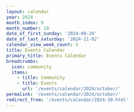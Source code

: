 ```yaml
---
layout: calendar
year: 2024
month_index: 9
month_number: 10
date_of_first_sunday: '2024-09-29'
date_of_last_saturday: '2024-11-02'
calendar_view_week_count: 5
title: Events Calendar
primary_title: Events Calendar
breadcrumbs:
  icon: community
  items:
    - title: Community
    - title: Events
      url: '/events/calendar/2024/october/'
permalink: '/events/calendar/2024/october/'
redirect_from: '/events/calendar/2024-10.html'
---
```

